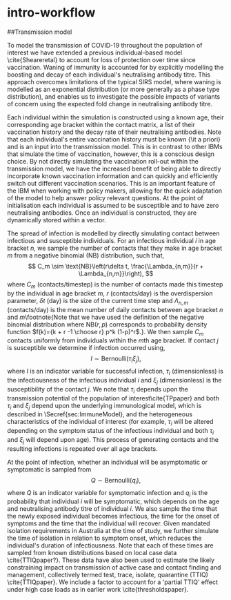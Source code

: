 # intro-workflow

##Transmission model

To model the transmission of COVID-19 throughout the population of interest we have extended a previous individual-based model \cite{Sheareretal} to account for loss of protection over time since vaccination. Waning of immunity is accounted for by explicitly modelling the boosting and decay of each individual's neutralising antibody titre. This approach overcomes limitations of the typical SIRS model, where waning is modelled as an exponential distribution (or more generally as a phase type distribution), and enables us to investigate the possible impacts of variants of concern using the expected fold change in neutralising antibody titre.  

Each individual within the simulation is constructed using a known age, their corresponding age bracket within the contact matrix, a list of their vaccination history and the decay rate of their neutralising antibodies. Note that each individual's entire vaccination history must be known {\it a priori} and is an input into the transmission model. This is in contrast to other IBMs that simulate the time of vaccination, however, this is a conscious design choice. By not directly simulating the vaccination roll-out within the transmission model, we have the increased benefit of being able to directly incorporate known vaccination information and can quickly and efficiently switch out different vaccination scenarios. This is an important feature of the IBM when working with policy makers, allowing for the quick adaptation of the model to help answer policy relevant questions. At the point of initialisation each individual is assumed to be susceptible and to have zero neutralising antibodies. Once an individual is constructed, they are dynamically stored within a vector. 

The spread of infection is modelled by directly simulating contact between infectious and susceptible individuals. For an infectious individual $i$ in age bracket $n$, we sample the number of contacts that they make in age bracket $m$ from a negative binomial (NB) distribution, such that,
$$
C_m \sim \text{NB}\left(r\delta t, \frac{\Lambda_{n,m}}{r + \Lambda_{n,m}}\right),
$$
where $C_m$ (contacts/timestep) is the number of contacts made this timestep by the individual in age bracket $m$, $r$ (contacts/day) is the overdispersion parameter, $\delta t$ (day) is the size of the current time step and $\Lambda_{n,m}$ (contacts/day) is the mean number of daily contacts between age bracket $n$ and $m$\footnote{Note that we have used the definition of the negative binomial distribution where $\text{NB}(r,p)$ corresponds to probability density function $f(k)={k + r -1 \choose r} p^k (1-p)^r$.}. We then sample $C_m$ contacts uniformly from individuals within the $m$th age bracket. If contact $j$ is susceptible we determine if infection occurred using,
$$
    I \sim \text{Bernoulli}(\tau_i\xi_j),
$$
 where $I$ is an indicator variable for successful infection, $\tau_i$ (dimensionless) is the infectiousness of the infectious individual $i$ and $\xi_j$ (dimensionless) is the susceptibility of the contact $j$. We note that $\tau_i$ depends upon the transmission potential of the population of interest\cite{TPpaper} and both $\tau_i$ and $\xi_j$ depend upon the underlying immunological model, which is described in \Secref{sec:ImmuneModel}, and the heterogeneous characteristics of the individual of interest (for example, $\tau_i$ will be altered depending on the symptom status of the infectious individual and both $\tau_i$ and $\xi_j$ will depend upon age). This process of generating contacts and the resulting infections is repeated over all age brackets.

At the point of infection, whether an individual will be asymptomatic or symptomatic is sampled from 
$$
    Q \sim \text{Bernoulli}(q_i),
$$
where $Q$ is an indicator variable for symptomatic infection and $q_i$ is the probability that individual $i$ will be symptomatic, which depends on the age and neutralising antibody titre of individual $i$. We also sample the time that the newly exposed individual becomes infectious, the time for the onset of symptoms and the time that the individual will recover. Given mandated isolation requirements in Australia at the time of study, we further simulate the time of isolation in relation to symptom onset, which reduces the individual's duration of infectiousness. Note that each of these times are sampled from known distributions based on local case data \cite{TTIQpaper?}. These data have also been used to estimate the likely constraining impact on transmission of active case and contact finding and management, collectively termed test, trace, isolate, quarantine (TTIQ) \cite{TTIQpaper}. We include a factor to account for a 'partial TTIQ' effect under high case loads as in earlier work \cite{thresholdspaper}.
